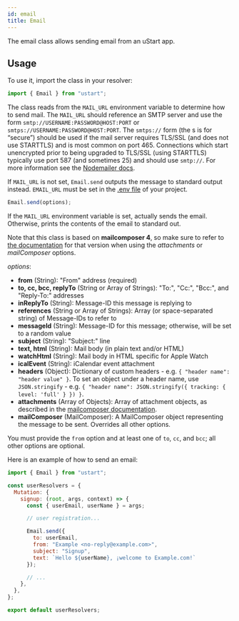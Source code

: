 ```yaml
---
id: email
title: Email
---
```


The email class allows sending email from an uStart app.

## Usage

To use it, import the class in your resolver:

```javascript
import { Email } from "ustart";
```

The class reads from the `MAIL_URL` environment variable to determine how to send mail. The `MAIL_URL` should reference an SMTP server and use the form `smtp://USERNAME:PASSWORD@HOST:PORT` or `smtps://USERNAME:PASSWORD@HOST:PORT`. The `smtps://` form (the s is for “secure”) should be used if the mail server requires TLS/SSL (and does not use STARTTLS) and is most common on port 465. Connections which start unencrypted prior to being upgraded to TLS/SSL (using STARTTLS) typically use port 587 (and sometimes 25) and should use `smtp://`. For more information see the [Nodemailer docs](https://nodemailer.com).

If `MAIL_URL` is not set, `Email.send` outputs the message to standard output instead. `EMAIL_URL` must be set in the [.env file](project-overview.md#env) of your project.

```javascript
Email.send(options);
```

If the `MAIL_URL` environment variable is set, actually sends the email. Otherwise, prints the contents of the email to standard out.

Note that this class is based on **mailcomposer 4**, so make sure to refer to [the documentation](https://github.com/nodemailer/mailcomposer/blob/v4.0.1/README.md) for that version when using the *attachments* or *mailComposer* options.

*options*:
* **from** (String): "From" address (required)
* **to, cc, bcc, replyTo** (String or Array of Strings): "To:", "Cc:", "Bcc:", and "Reply-To:" addresses
* **inReplyTo** (String): Message-ID this message is replying to
* **references** (String or Array of Strings): Array (or space-separated string) of Message-IDs to refer to
* **messageId** (String): Message-ID for this message; otherwise, will be set to a random value
* **subject** (String): "Subject:" line
* **text, html** (String): Mail body (in plain text and/or HTML)
* **watchHtml** (String): Mail body in HTML specific for Apple Watch
* **icalEvent** (String): iCalendar event attachment
* **headers** (Object): Dictionary of custom headers - e.g. `{ "header name": "header value" }`. To set an object under a header name, use `JSON.stringify` - e.g. `{ "header name": JSON.stringify({ tracking: { level: 'full' } }) }`.
* **attachments** (Array of Objects): Array of attachment objects, as described in the [mailcomposer documentation](https://github.com/nodemailer/mailcomposer/blob/v4.0.1/README.md#attachments).
* **mailComposer** (MailComposer): A MailComposer object representing the message to be sent. Overrides all other options.

You must provide the `from` option and at least one of `to`, `cc`, and `bcc`; all other options are optional.

Here is an example of how to send an email:

```javascript
import { Email } from "ustart";

const userResolvers = {
  Mutation: {
    signup: (root, args, context) => {
      const { userEmail, userName } = args;

      // user registration...

      Email.send({
        to: userEmail,
        from: "Example <no-reply@example.com>",
        subject: "Signup",
        text: `Hello ${userName}, ¡welcome to Example.com!`
      });

      // ...
    },
  },
};

export default userResolvers;

```
